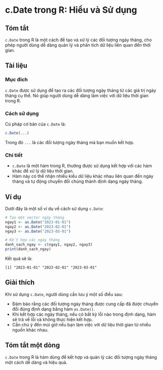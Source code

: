 <!--
Meta Description: # c.Date trong R: Hiểu và Sử dụng ## Tóm tắt `c.Date` trong R là một cách để tạo và xử lý các đối tượng ngày tháng, cho phép người dùng dễ dàng quản l...
Meta Keywords: date, ngày, tháng, các, trong
-->

# c.Date trong R: Hiểu và Sử dụng

## Tóm tắt
`c.Date` trong R là một cách để tạo và xử lý các đối tượng ngày tháng, cho phép người dùng dễ dàng quản lý và phân tích dữ liệu liên quan đến thời gian.

## Tài liệu
### Mục đích
`c.Date` được sử dụng để tạo ra các đối tượng ngày tháng từ các giá trị ngày tháng cụ thể. Nó giúp người dùng dễ dàng làm việc với dữ liệu thời gian trong R.

### Cách sử dụng
Cú pháp cơ bản của `c.Date` là:
```R
c.Date(...)
```
Trong đó `...` là các đối tượng ngày tháng mà bạn muốn kết hợp.

### Chi tiết
- `c.Date` là một hàm trong R, thường được sử dụng kết hợp với các hàm khác để xử lý dữ liệu thời gian.
- Hàm này có thể nhận nhiều kiểu dữ liệu khác nhau liên quan đến ngày tháng và tự động chuyển đổi chúng thành định dạng ngày tháng.

## Ví dụ
Dưới đây là một số ví dụ về cách sử dụng `c.Date`:

```R
# Tạo một vector ngày tháng
ngay1 <- as.Date("2023-01-01")
ngay2 <- as.Date("2023-02-01")
ngay3 <- as.Date("2023-03-01")

# Kết hợp các ngày tháng
danh_sach_ngay <- c(ngay1, ngay2, ngay3)
print(danh_sach_ngay)
```

Kết quả sẽ là:
```
[1] "2023-01-01" "2023-02-01" "2023-03-01"
```

## Giải thích
Khi sử dụng `c.Date`, người dùng cần lưu ý một số điều sau:
- Đảm bảo rằng các đối tượng ngày tháng được cung cấp đã được chuyển đổi đúng định dạng bằng hàm `as.Date()`.
- Khi kết hợp các ngày tháng, nếu có bất kỳ lỗi nào trong định dạng, hàm sẽ trả về lỗi và không thực hiện kết hợp.
- Cần chú ý đến múi giờ nếu bạn làm việc với dữ liệu thời gian từ nhiều nguồn khác nhau.

## Tóm tắt một dòng
`c.Date` trong R là hàm dùng để kết hợp và quản lý các đối tượng ngày tháng một cách dễ dàng và hiệu quả.